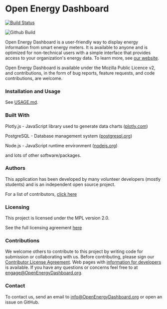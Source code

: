 # Open Energy Dashboard #

[![Build Status](https://travis-ci.org/OpenEnergyDashboard/OED.svg?branch=master)](https://travis-ci.org/OpenEnergyDashboard/OED)

![Github Build](https://github.com/OpenEnergyDashboard/OED/workflows/Build/badge.svg)

Open Energy Dashboard is a user-friendly way to display energy information from smart energy meters. It is available to anyone and is optimized for non-technical users with a simple interface that provides access to your organization's energy data. To learn more, see [our website](https://openenergydashboard.github.io/).

Open Energy Dashboard is available under the Mozilla Public Licence v2, and contributions, in the form of bug reports, feature requests, and code contributions, are welcome.

### Installation and Usage ###

See [USAGE.md](USAGE.md).

### Built With ###

Plotly.js - JavaScript library used to generate data charts ([plotly.com](https://plotly.com/javascript/))

PostgreSQL - Database management system ([postgresql.org](https://www.postgresql.org))

Node.js - JavaScript runtime environment ([nodejs.org](https://nodejs.org/en/))

and lots of other software/packages.

### Authors ###

This application has been developed by many volunteer developers (mostly students) and is an independent open source project.

For a list of contributors, [click here](https://github.com/OpenEnergyDashboard/OED/graphs/contributors)

### Licensing ###

This project is licensed under the MPL version 2.0.

See the full licensing agreement [here](License.txt)

### Contributions ###

We welcome others to contribute to this project by writing code for submission or collaborating with us. Before contributing, please sign our [Contributor License Agreement](https://openenergydashboard.github.io/developer/cla.html). Web pages with [information for developers](https://openenergydashboard.github.io/developer/) is available. If you have any questions or concerns feel free to at engage@OpenEnergyDashboard.org.

### Contact ###

To contact us, send an email to info@OpenEnergyDashboard.org or open an issue on GitHub.
